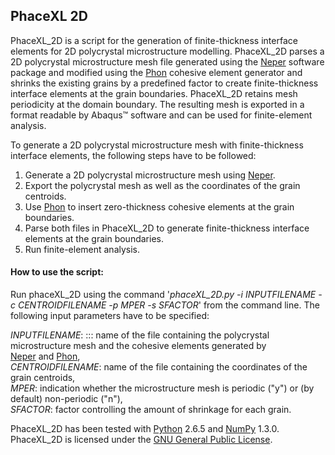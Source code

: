 ## PhaceXL 2D

PhaceXL_2D is a script for the generation of finite-thickness interface elements for 2D polycrystal microstructure modelling. PhaceXL_2D parses a 2D polycrystal microstructure mesh file generated using the [Neper](http://neper.sourceforge.net/) software package and modified using the [Phon](http://dx.doi.org/10.5281/zenodo.16711) cohesive element generator and shrinks the existing grains by a predefined factor to create finite-thickness interface elements at the grain boundaries. PhaceXL_2D retains mesh periodicity at the domain boundary. The resulting mesh is exported in a format readable by Abaqus&#8482; software and can be used for finite-element analysis.

To generate a 2D polycrystal microstructure mesh with finite-thickness interface elements, the following steps 
have to be followed:

1. Generate a 2D polycrystal microstructure mesh using [Neper](http://neper.sourceforge.net/).
2. Export the polycrystal mesh as well as the coordinates of the grain centroids.
3. Use [Phon](http://dx.doi.org/10.5281/zenodo.16711) to insert zero-thickness cohesive elements at the grain boundaries.
4. Parse both files in PhaceXL_2D to generate finite-thickness interface elements at the grain boundaries.
5. Run finite-element analysis.


#### How to use the script:

Run phaceXL_2D using the command '*phaceXL_2D.py -i INPUTFILENAME -c CENTROIDFILENAME -p MPER -s SFACTOR*' from the command line. The following input parameters have to be specified:

 *INPUTFILENAME*: :::   name of the file containing the polycrystal microstructure mesh and the cohesive elements generated by  
                     [Neper](http://neper.sourceforge.net/) and [Phon](http://dx.doi.org/10.5281/zenodo.16711),  
 *CENTROIDFILENAME*: name of the file containing the coordinates of the grain centroids,  
 *MPER*:             indication whether the microstructure mesh is periodic ("y") or (by default) non-periodic ("n"),  
 *SFACTOR*:          factor controlling the amount of shrinkage for each grain.  


PhaceXL_2D has been tested with [Python](http://www.python.org/downloads/) 2.6.5 and [NumPy](http://www.scipy.org/scipylib/download.html) 1.3.0. PhaceXL_2D is licensed under the [GNU General Public License](LICENSE.txt).
